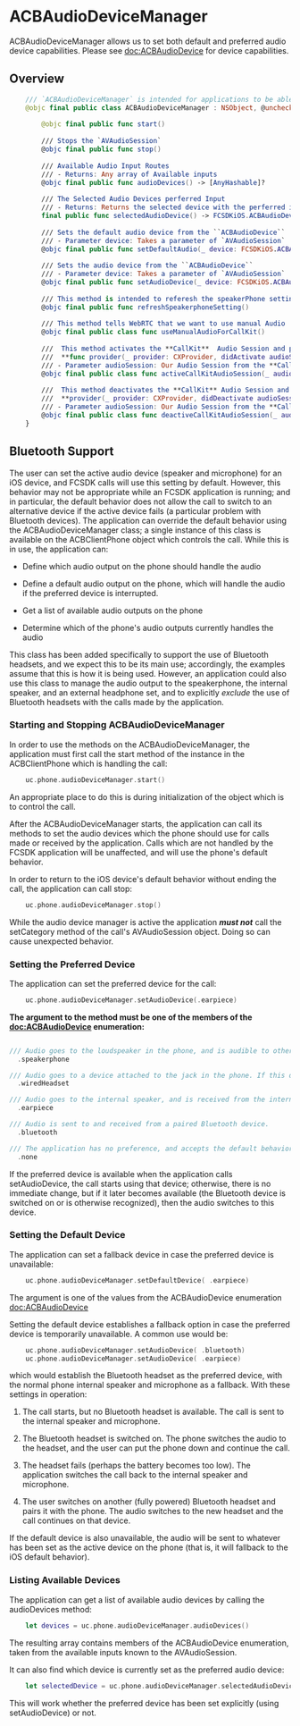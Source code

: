 # ACBAudioDeviceManager

ACBAudioDeviceManager allows us to set both default and preferred audio device capabilities. Please see <doc:ACBAudioDevice> for device capabilities.
## Overview

```swift
    /// `ACBAudioDeviceManager` is intended for applications to be able to interact with the    AVSession in FCSDK
    @objc final public class ACBAudioDeviceManager : NSObject, @unchecked Sendable {
    
        @objc final public func start()
    
        /// Stops the `AVAudioSession`
        @objc final public func stop()
    
        /// Available Audio Input Routes
        /// - Returns: Any array of Available inputs
        @objc final public func audioDevices() -> [AnyHashable]?
    
        /// The Selected Audio Devices perferred Input
        /// - Returns: Returns the selected device with the perferred input
        final public func selectedAudioDevice() -> FCSDKiOS.ACBAudioDevice
    
        /// Sets the default audio device from the ``ACBAudioDevice``
        /// - Parameter device: Takes a parameter of `AVAudioSession`
        @objc final public func setDefaultAudio(_ device: FCSDKiOS.ACBAudioDevice)
    
        /// Sets the audio device from the ``ACBAudioDevice``
        /// - Parameter device: Takes a parameter of `AVAudioSession`
        @objc final public func setAudioDevice(_ device: FCSDKiOS.ACBAudioDevice)
    
        /// This method is intended to referesh the speakerPhone setting if it is needed
        @objc final public func refreshSpeakerphoneSetting()
    
        /// This method tells WebRTC that we want to use manual Audio
        @objc final public class func useManualAudioForCallKit()
    
        ///  This method activates the **CallKit**  Audio Session and passes it up to   **WebRTC**. This method must be called on
        ///  **func provider(_ provider: CXProvider, didActivate audioSession: AVAudioSession)**
        /// - Parameter audioSession: Our Audio Session from the **CallKit** provider delegate
        @objc final public class func activeCallKitAudioSession(_ audioSession: AVAudioSession)
    
        ///  This method deactivates the **CallKit** Audio Session and passes it up to  **WebRTC**. This method must be called on
        ///  **provider(_ provider: CXProvider, didDeactivate audioSession: AVAudioSession)**
        /// - Parameter audioSession: Our Audio Session from the **CallKit** provider delegate
        @objc final public class func deactiveCallKitAudioSession(_ audioSession:   AVAudioSession)
    }
```

## Bluetooth Support

The user can set the active audio device (speaker and microphone) for an iOS device, and FCSDK calls will use this setting by default. However, this behavior may not be appropriate while an FCSDK application is running; and in particular, the default behavior does not allow the call to switch to an alternative device if the active device fails (a particular problem with Bluetooth devices). The application can override the default behavior using the ACBAudioDeviceManager class; a single instance of this class is available on the ACBClientPhone object which controls the call. While this is in use, the application can:

-  Define which audio output on the phone should handle the audio

-  Define a default audio output on the phone, which will handle the audio if the preferred device is interrupted.

-  Get a list of available audio outputs on the phone

-  Determine which of the phone's audio outputs currently handles the audio

This class has been added specifically to support the use of Bluetooth headsets, and we expect this to be its main use; accordingly, the examples assume that this is how it is being used. However, an application could also use this class to manage the audio output to the speakerphone, the internal speaker, and an external headphone set, and to explicitly _exclude_ the use of Bluetooth headsets with the calls made by the application.

### Starting and Stopping ACBAudioDeviceManager

In order to use the methods on the ACBAudioDeviceManager, the application must first call the start method of the instance in the ACBClientPhone which is handling the call:
```swift
    uc.phone.audioDeviceManager.start()
```
An appropriate place to do this is during initialization of the object which is to control the call.

After the ACBAudioDeviceManager starts, the application can call its methods to set the audio devices which the phone should use for calls made or received by the application. Calls which are not handled by the FCSDK application will be unaffected, and will use the phone's default behavior.

In order to return to the iOS device's default behavior without ending the call, the application can call stop:
```swift
    uc.phone.audioDeviceManager.stop()
```
While the audio device manager is active the application **_must not_** call the setCategory method of the call's AVAudioSession object. Doing so can cause unexpected behavior.

### Setting the Preferred Device

The application can set the preferred device for the call:
```swift
    uc.phone.audioDeviceManager.setAudioDevice(.earpiece)
```
**The argument to the method must be one of the members of the <doc:ACBAudioDevice> enumeration:**
```swift

/// Audio goes to the loudspeaker in the phone, and is audible to others in the vicinity. Audio input is from the phone's internal microphone.
  .speakerphone

/// Audio goes to a device attached to the jack in the phone. If this device has a microphone, that is used for audio input.
  .wiredHeadset

/// Audio goes to the internal speaker, and is received from the internal microphone. The user will have to hold the phone to their ear during the call.
  .earpiece

/// Audio is sent to and received from a paired Bluetooth device.
  .bluetooth

/// The application has no preference, and accepts the default behavior of the iOS device.
  .none
```

If the preferred device is available when the application calls setAudioDevice, the call starts using that device; otherwise, there is no immediate change, but if it later becomes available (the Bluetooth device is switched on or is otherwise recognized), then the audio switches to this device.

### Setting the Default Device

The application can set a fallback device in case the preferred device is unavailable:
```swift
    uc.phone.audioDeviceManager.setDefaultDevice( .earpiece)
```
The argument is one of the values from the ACBAudioDevice enumeration <doc:ACBAudioDevice>

Setting the default device establishes a fallback option in case the preferred device is temporarily unavailable. A common use would be:
```swift
    uc.phone.audioDeviceManager.setAudioDevice( .bluetooth)
    uc.phone.audioDeviceManager.setAudioDevice( .earpiece)
```
which would establish the Bluetooth headset as the preferred device, with the normal phone internal speaker and microphone as a fallback. With these settings in operation:

1.   The call starts, but no Bluetooth headset is available. The call is sent to the internal speaker and microphone.

2.   The Bluetooth headset is switched on. The phone switches the audio to the headset, and the user can put the phone down and continue the call.

3.   The headset fails (perhaps the battery becomes too low). The application switches the call back to the internal speaker and microphone.

4.   The user switches on another (fully powered) Bluetooth headset and pairs it with the phone. The audio switches to the new headset and the call continues on that device.

If the default device is also unavailable, the audio will be sent to whatever has been set as the active device on the phone (that is, it will fallback to the iOS default behavior).

### Listing Available Devices

The application can get a list of available audio devices by calling the audioDevices method:
```swift
    let devices = uc.phone.audioDeviceManager.audioDevices()
```
The resulting array contains members of the ACBAudioDevice enumeration, taken from the available inputs known to the AVAudioSession.

It can also find which device is currently set as the preferred audio device:
```swift
    let selectedDevice = uc.phone.audioDeviceManager.selectedAudioDevice()
```
This will work whether the preferred device has been set explicitly (using setAudioDevice) or not.


